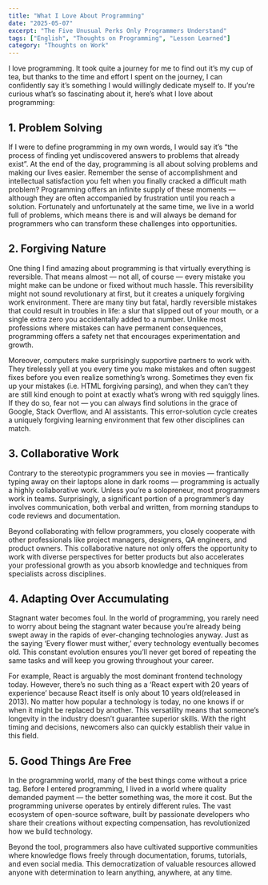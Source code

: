 ```yaml
---
title: "What I Love About Programming"
date: "2025-05-07"
excerpt: "The Five Unusual Perks Only Programmers Understand"
tags: ["English", "Thoughts on Programming", "Lesson Learned"]
category: "Thoughts on Work"
---
```


I love programming. It took quite a journey for me to find out it’s my cup of tea, but thanks to the time and effort I spent on the journey, I can confidently say it’s something I would willingly dedicate myself to. If you’re curious what’s so fascinating about it, here’s what I love about programming:

## 1. Problem Solving

If I were to define programming in my own words, I would say it’s “the process of finding yet undiscovered answers to problems that already exist”. At the end of the day, programming is all about solving problems and making our lives easier. Remember the sense of accomplishment and intellectual satisfaction you felt when you finally cracked a difficult math problem? Programming offers an infinite supply of these moments — although they are often accompanied by frustration until you reach a solution. Fortunately and unfortunately at the same time, we live in a world full of problems, which means there is and will always be demand for programmers who can transform these challenges into opportunities.

## 2. Forgiving Nature

One thing I find amazing about programming is that virtually everything is reversible. That means almost — not all, of course — every mistake you might make can be undone or fixed without much hassle. This reversibility might not sound revolutionary at first, but it creates a uniquely forgiving work environment. There are many tiny but fatal, hardly reversible mistakes that could result in troubles in life: a slur that slipped out of your mouth, or a single extra zero you accidentally added to a number. Unlike most professions where mistakes can have permanent consequences, programming offers a safety net that encourages experimentation and growth.

Moreover, computers make surprisingly supportive partners to work with. They tirelessly yell at you every time you make mistakes and often suggest fixes before you even realize something’s wrong. Sometimes they even fix up your mistakes (i.e. HTML forgiving parsing), and when they can’t they are still kind enough to point at exactly what’s wrong with red squiggly lines. If they do so, fear not — you can always find solutions in the grace of Google, Stack Overflow, and AI assistants. This error-solution cycle creates a uniquely forgiving learning environment that few other disciplines can match.

## 3. Collaborative Work

Contrary to the stereotypic programmers you see in movies — frantically typing away on their laptops alone in dark rooms — programming is actually a highly collaborative work. Unless you’re a solopreneur, most programmers work in teams. Surprisingly, a significant portion of a programmer’s day involves communication, both verbal and written, from morning standups to code reviews and documentation.

Beyond collaborating with fellow programmers, you closely cooperate with other professionals like project managers, designers, QA engineers, and product owners. This collaborative nature not only offers the opportunity to work with diverse perspectives for better products but also accelerates your professional growth as you absorb knowledge and techniques from specialists across disciplines.

## 4. Adapting Over Accumulating

Stagnant water becomes foul. In the world of programming, you rarely need to worry about being the stagnant water because you’re already being swept away in the rapids of ever-changing technologies anyway. Just as the saying ‘Every flower must wither,’ every technology eventually becomes old. This constant evolution ensures you’ll never get bored of repeating the same tasks and will keep you growing throughout your career.

For example, React is arguably the most dominant frontend technology today. However, there’s no such thing as a ‘React expert with 20 years of experience’ because React itself is only about 10 years old(released in 2013). No matter how popular a technology is today, no one knows if or when it might be replaced by another. This versatility means that someone’s longevity in the industry doesn’t guarantee superior skills. With the right timing and decisions, newcomers also can quickly establish their value in this field.

## 5. Good Things Are Free

In the programming world, many of the best things come without a price tag. Before I entered programming, I lived in a world where quality demanded payment — the better something was, the more it cost. But the programming universe operates by entirely different rules. The vast ecosystem of open-source software, built by passionate developers who share their creations without expecting compensation, has revolutionized how we build technology.

Beyond the tool, programmers also have cultivated supportive communities where knowledge flows freely through documentation, forums, tutorials, and even social media. This democratization of valuable resources allowed anyone with determination to learn anything, anywhere, at any time.
